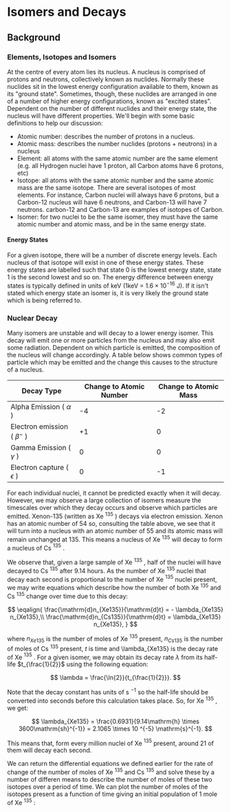 # Isomers and Decays

## Background

### Elements, Isotopes and Isomers

At the centre of every atom lies its nucleus. A nucleus is comprised of protons and neutrons, collectively known as nuclides. Normally these nuclides sit in the lowest energy configuration available to them, known as its "ground state". Sometimes, though, these nuclides are arranged in one of a number of higher energy configurations, known as "excited states". Dependent on the number of different nuclides and their energy state, the nucleus will have different properties. We'll begin with some basic definitions to help our discussion:

* Atomic number: describes the number of protons in a nucleus.
* Atomic mass: describes the number nuclides (protons + neutrons) in a nucleus
* Element: all atoms with the same atomic number are the same element (e.g. all Hydrogen nuclei have 1 proton, all Carbon atoms have 6 protons, etc)
* Isotope: all atoms with the same atomic number and the same atomic mass are the same isotope. There are several isotopes of most elements. For instance, Carbon nuclei will always have 6 protons, but a Carbon-12 nucleus will have 6 neutrons, and Carbon-13 will have 7 neutrons. carbon-12 and Carbon-13 are examples of isotopes of Carbon.
* Isomer: for two nuclei to be the same isomer, they must have the same atomic number and atomic mass, and be in the same energy state.

#### Energy States

For a given isotope, there will be a number of discrete energy levels. Each nucleus of that isotope will exist in one of these energy states. These energy states are labelled such that state 0 is the lowest energy state, state 1 is the second lowest and so on. The energy difference between energy states is typically defined in units of keV (1keV = $1.6\times 10 ^{-16}$ J). If it isn't stated which energy state an isomer is, it is very likely the ground state which is being referred to.

### Nuclear Decay

Many isomers are unstable and will decay to a lower energy isomer. This decay will emit one or more particles from the nucleus and may also emit some radiation. Dependent on which particle is emitted, the composition of the nucleus will change accordingly. A table below shows common types of particle which may be emitted and the change this causes to the structure of a nucleus.

| Decay Type      | Change to Atomic Number | Change to Atomic Mass |
| ----------- | ----------- | -- |
| Alpha Emission  ( $\alpha$ ) | -4  | -2 |
| Electron emission ( $\beta^{-}$ )     | +1  | 0  |
| Gamma Emission  ( $\gamma$ ) | 0  | 0 |
| Electron capture  ( $\epsilon$ ) | 0  | -1 |


For each individual nuclei, it cannot be predicted exactly when it will decay. However, we may observe a large collection of isomers measure the timescales over which they decay occurs and observe which particles are emitted. Xenon-135 (written as Xe $^{135}$ ) decays via electron emission. Xenon has an atomic number of 54 so, consulting the table above, we see that it will turn into a nucleus with an atomic number of 55 and its atomic mass will remain unchanged at 135. This means a nucleus of Xe $^{135}$ will decay to form a nucleus of Cs $^{135}$ . 

We observe that, given a large sample of Xe $^{135}$ , half of the nuclei will have decayed to Cs $^{135}$ after 9.14 hours. As the number of Xe $^{135}$ nuclei that decay each second is proportional to the number of Xe $^{135}$ nuclei present, we may write equations which describe how the number of both Xe $^{135}$ and Cs $^{135}$ change over time due to this decay:

$$ \eqalign{
\frac{\mathrm{d}n_{Xe135}}{\mathrm{d}t} = - \lambda_{Xe135} n_{Xe135},\\
\frac{\mathrm{d}n_{Cs135}}{\mathrm{d}t} = \lambda_{Xe135} n_{Xe135},
}
$$

where $n_{Xe135}$ is the number of moles of Xe $^{135}$ present, $n_{Cs135}$ is the number of moles of Cs $^{135}$ present, $t$ is time and \lambda_{Xe135} is the decay rate of Xe $^{135}$ . For a given isomer, we may obtain its decay rate $\lambda$ from its half-life $t_{\frac{1}{2}}$ using the following equation:

$$
\lambda = \frac{\ln{2}}{t_{\frac{1}{2}}}.
$$

Note that the decay constant has units of s $^{-1}$ so the half-life should be converted into seconds before this calculation takes place. So, for Xe $^{135}$ , we get:

$$
\lambda_{Xe135} = \frac{0.6931}{9.14\mathrm{h} \times 3600\mathrm{sh}^{-1}} = 2.1065 \times 10 ^{-5} \mathrm{s}^{-1}.
$$

This means that, form every million nuclei of Xe $^{135}$ present, around 21 of them will decay each second.

We can return the differential equations we defined earlier for the rate of change of the number of moles of Xe $^{135}$ and Cs $^{135}$ and solve these by a number of differen means to describe the number of moles of these two isotopes over a period of time. We can plot the number of moles of the isotopes present as a function of time giving an initial population of 1 mole of Xe $^{135}$ :


